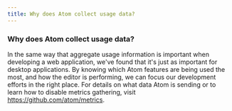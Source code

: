 ```yaml
---
title: Why does Atom collect usage data?
---
```


### Why does Atom collect usage data?

In the same way that aggregate usage information is important when developing a web application, we've found that it's just as important for desktop applications. By knowing which Atom features are being used the most, and how the editor is performing, we can focus our development efforts in the right place. For details on what data Atom is sending or to learn how to disable metrics gathering, visit https://github.com/atom/metrics.
